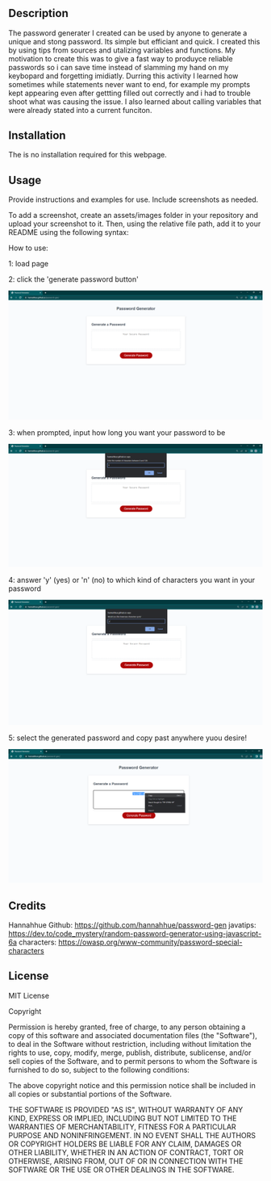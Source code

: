 # <PassworkGen>

## Description

The password generater I created can be used by anyone to generate a unique and stong password. Its simple but efficiant and quick. I created this by using tips from sources and utalizing variables and functions. My motivation to create this was to give a fast way to produyce reliable passwords so i can save time instead of slamming my hand on my keybopard and forgetting imidiatly. Durring this activity I learned how sometimes while statements never want to end, for example my prompts kept appearing even after gettting filled out correctly and i had to trouble shoot what was causing the issue. I also learned about calling variables that were already stated into a current funciton.

## Installation

The is no installation required for this webpage.

## Usage

Provide instructions and examples for use. Include screenshots as needed.

To add a screenshot, create an assets/images folder in your repository and upload your screenshot to it. Then, using the relative file path, add it to your README using the following syntax:

How to use:

1: load page

2: click the 'generate password button'

![alt text](assets\in.1.png)

3: when prompted, input how long you want your password to be

![alt text](assets\in.2.png)

4: answer 'y' (yes) or 'n' (no) to which kind of characters you want in your password

![alt text](assets\in.3.png)

5: select the generated password and copy past anywhere yuou desire!

![alt text](assets\in.4.png)

## Credits

Hannahhue Github: https://github.com/hannahhue/password-gen
javatips: https://dev.to/code_mystery/random-password-generator-using-javascript-6a
characters: https://owasp.org/www-community/password-special-characters

## License

MIT License

Copyright <YEAR> <COPYRIGHT HOLDER>

Permission is hereby granted, free of charge, to any person obtaining a copy of this software and associated documentation files (the "Software"), to deal in the Software without restriction, including without limitation the rights to use, copy, modify, merge, publish, distribute, sublicense, and/or sell copies of the Software, and to permit persons to whom the Software is furnished to do so, subject to the following conditions:

The above copyright notice and this permission notice shall be included in all copies or substantial portions of the Software.

THE SOFTWARE IS PROVIDED "AS IS", WITHOUT WARRANTY OF ANY KIND, EXPRESS OR IMPLIED, INCLUDING BUT NOT LIMITED TO THE WARRANTIES OF MERCHANTABILITY, FITNESS FOR A PARTICULAR PURPOSE AND NONINFRINGEMENT. IN NO EVENT SHALL THE AUTHORS OR COPYRIGHT HOLDERS BE LIABLE FOR ANY CLAIM, DAMAGES OR OTHER LIABILITY, WHETHER IN AN ACTION OF CONTRACT, TORT OR OTHERWISE, ARISING FROM, OUT OF OR IN CONNECTION WITH THE SOFTWARE OR THE USE OR OTHER DEALINGS IN THE SOFTWARE.
